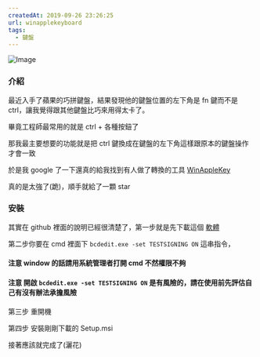 ```yaml
---
createdAt: 2019-09-26 23:26:25
url: winapplekeyboard
tags: 
  - 鍵盤
---
```


![Image](https://github.com/user-attachments/assets/506eaee3-b694-4e7a-840d-3dc272aa08a0)

### 介紹
最近入手了蘋果的巧拼鍵盤，結果發現他的鍵盤位置的左下角是 fn 鍵而不是 ctrl，讓我覺得跟其他鍵盤比巧來用得太卡了。

畢竟工程師最常用的就是 ctrl + 各種按鈕了  

<!--more-->

那我最主要想要的功能就是把 ctrl 鍵換成在鍵盤的左下角這樣跟原本的鍵盤操作才會一致  

於是我 google 了一下還真的給我找到有人做了轉換的工具 [WinAppleKey](https://github.com/samartzidis/WinAppleKey)  

真的是太強了(跪)，順手就給了一顆 star

### 安裝

其實在 github 裡面的說明已經很清楚了，第一步就是先下載這個 [軟體](https://github.com/samartzidis/WinAppleKey/releases)

第二步你要在 cmd 裡面下 `bcdedit.exe -set TESTSIGNING ON` 這串指令， 

#### **注意** window 的話請用系統管理者打開 cmd 不然權限不夠 

#### **注意** 開啟 `bcdedit.exe -set TESTSIGNING ON` 是有風險的，請在使用前先評估自己有沒有辦法承擔風險

第三步 重開機

第四步 安裝剛剛下載的 Setup.msi

接著應該就完成了(灑花)
